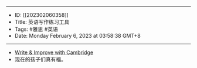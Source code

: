 - --
- ID: [[202302060358]]
- Title: 英语写作练习工具
- Tags: #雅思 #英语
- Date: Monday February 6, 2023 at 03:58:38 GMT+8
- --
- [Write & Improve with Cambridge](https://writeandimprove.com/workbooks#/wi-workbooks)
- 现在的孩子们真有福。

